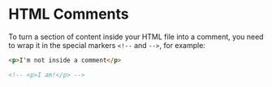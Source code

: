 # HTML Comments

To turn a section of content inside your HTML file into a comment, you need to wrap it in the special markers `<!--` and `-->`, for example:

```html
<p>I'm not inside a comment</p>

<!-- <p>I am!</p> -->
```
